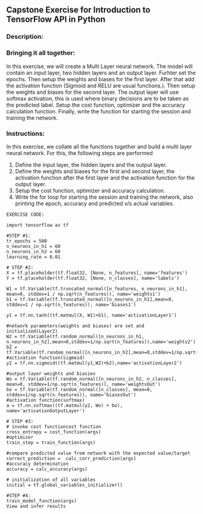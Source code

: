 ## Capstone Exercise for Introduction to TensorFlow API in Python
### Description:
### Bringing it all together:
In this exercise, we will create a Multi Layer neural network. The model will contain an input layer, two hidden layers and an output layer. Furhter set the epochs. Then setup the weights and biases for the first layer. After that add the activation function (Sigmoid and RELU are usual functions.). Then setup the weights and biases for the second layer. The output layer will use softmax activation, this is used where binary decisions are to be taken as the predicted label. Setup the cost function, optimizer and the accuracy calculation function. Finally, write the function for starting the session and training the network.

### Instructions:

In this exercise, we collate all the functions together and build a multi layer neural network. For this, the following steps are performed

1. Define the input layer, the hidden layers and the output layer.
2. Define the weights and biases for the first and second layer, the activation function after the first layer and the activation function for the output layer.
3. Setup the cost function, optimizer and accuracy calculation.
4. Write the for loop for starting the session and training the network, also printing the epoch, accuracy and predicted v/s actual variables.

```
EXERCISE CODE:

import tensorflow as tf

#STEP #1:
tr_epochs = 500
n_neurons_in_h1 = 60
n_neurons_in_h2 = 60
learning_rate = 0.01

# STEP #2: 
X = tf.placeholder(tf.float32, [None, n_features], name='features')
Y = tf.placeholder(tf.float32, [None, n_classes], name='labels')

W1 = tf.Variable(tf.truncated_normal([n_features, n_neurons_in_h1], mean=0, stddev=1 / np.sqrt(n_features)), name='weights1')
b1 = tf.Variable(tf.truncated_normal([n_neurons_in_h1],mean=0, stddev=1 / np.sqrt(n_features)), name='biases1')

y1 = tf.nn.tanh((tf.matmul(X, W1)+b1), name='activationLayer1')

#network parameters(weights and biases) are set and initialized(Layer2)
W2 = tf.Variable(tf.random_normal([n_neurons_in_h1, n_neurons_in_h2],mean=0,stddev=1/np.sqrt(n_features)),name='weights2')
b2 = tf.Variable(tf.random_normal([n_neurons_in_h2],mean=0,stddev=1/np.sqrt(n_features)),name='biases2')
#activation function(sigmoid)
y2 = tf.nn.sigmoid((tf.matmul(y1,W2)+b2),name='activationLayer2')

#output layer weights and biasies
Wo = tf.Variable(tf.random_normal([n_neurons_in_h2, n_classes], mean=0, stddev=1/np.sqrt(n_features)), name='weightsOut')
bo = tf.Variable(tf.random_normal([n_classes], mean=0, stddev=1/np.sqrt(n_features)), name='biasesOut')
#activation function(softmax)
a = tf.nn.softmax((tf.matmul(y2, Wo) + bo), name='activationOutputLayer')

# STEP #3: 
# invoke cost functioncost function
cross_entropy = cost_function(args)
#optimizer
train_step = train_function(args)

#compare predicted value from network with the expected value/target
correct_prediction =  calc_corr_prediction(args)
#accuracy determination
accuracy = calc_accuracy(args)

# initialization of all variables
initial = tf.global_variables_initializer()

#STEP #4:
train_model_function(args)
View and infer results
```

